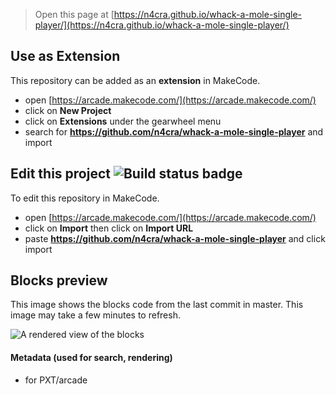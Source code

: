  


> Open this page at [https://n4cra.github.io/whack-a-mole-single-player/](https://n4cra.github.io/whack-a-mole-single-player/)

## Use as Extension

This repository can be added as an **extension** in MakeCode.

* open [https://arcade.makecode.com/](https://arcade.makecode.com/)
* click on **New Project**
* click on **Extensions** under the gearwheel menu
* search for **https://github.com/n4cra/whack-a-mole-single-player** and import

## Edit this project ![Build status badge](https://github.com/n4cra/whack-a-mole-single-player/workflows/MakeCode/badge.svg)

To edit this repository in MakeCode.

* open [https://arcade.makecode.com/](https://arcade.makecode.com/)
* click on **Import** then click on **Import URL**
* paste **https://github.com/n4cra/whack-a-mole-single-player** and click import

## Blocks preview

This image shows the blocks code from the last commit in master.
This image may take a few minutes to refresh.

![A rendered view of the blocks](https://github.com/n4cra/whack-a-mole-single-player/raw/master/.github/makecode/blocks.png)

#### Metadata (used for search, rendering)

* for PXT/arcade
<script src="https://makecode.com/gh-pages-embed.js"></script><script>makeCodeRender("{{ site.makecode.home_url }}", "{{ site.github.owner_name }}/{{ site.github.repository_name }}");</script>
